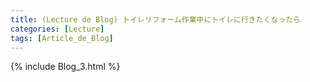 ```yaml
---
title: (Lecture de Blog) トイレリフォーム作業中にトイレに行きたくなったら
categories: [Lecture]
tags: [Article_de_Blog]
---
```

{% include Blog_3.html %}